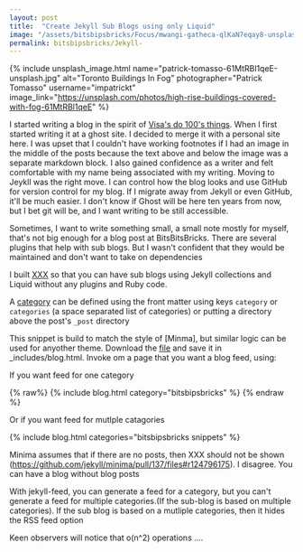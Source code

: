 ```yaml
---
layout: post
title:  "Create Jekyll Sub Blogs using only Liquid"
image: "/assets/bitsbipsbricks/Focus/mwangi-gatheca-qlKaN7eqay8-unsplash.jpg"
permalink: bitsbipsbricks/Jekyll-
---
```


{% include unsplash_image.html 
   name="patrick-tomasso-61MtRBl1qeE-unsplash.jpg" 
   alt="Toronto Buildings In Fog" 
   photographer="Patrick Tomasso" 
   username="impatrickt" 
   image_link="https://unsplash.com/photos/high-rise-buildings-covered-with-fog-61MtRBl1qeE" 
%}

I started writing a blog in the spirit of [Visa's do 100's things](). When I first started writing it at a ghost site. I decided to merge it with a personal site here. I was upset that I couldn't have working footnotes if I had an image in the middle of the posts because the text above and below the image was a separate markdown block. I also gained confidence as a writer and felt comfortable with my name being associated with my writing. Moving to Jeykll was the right move. I can control how the blog looks and use GitHub for version control for my blog. If I migrate away from Jekyll or even GitHub, it'll be much easier. I don't know if Ghost will be here ten years from now, but I bet git will be, and I want writing to be still accessible.

Sometimes, I want to write something small, a small note mostly for myself, that's not big enough for a blog post at BitsBitsBricks. There are several plugins that help with sub blogs. But I wasn't confident that they would be maintained and don't want to take on dependencies

I built [XXX]() so that you can have sub blogs using Jekyll collections and Liquid without any plugins and Ruby code.

A [category](https://jekyllrb.com/docs/posts/#categories)  can be defined using  the front matter using keys `category` or `categories` (a space separated list of categories) or putting a directory above the post's `_post` directory

This snippet is build to match the style of [Minma], but similar logic can be used for anyother theme. Download the [file]() and save it in _includes/blog.html. Invoke om a page that you want a blog feed, using:

If you want feed for one category 

{% raw%}
{% include blog.html category="bitsbipsbricks" %}
{% endraw %}

Or if you want feed for mutlple catagories

{% include blog.html categories="bitsbipsbricks snippets" %}

Minima assumes that if there are no posts, then XXX should not be shown (https://github.com/jekyll/minima/pull/137/files#r124796175). I disagree. You can have a blog without blog posts

With jekyll-feed, you can generate a feed for a category, but you can't generate a feed for multiple categories.(If the sub-blog is based on multiple categories). If the sub blog is based on a mutliple categories, then it hides the RSS feed option


Keen observers will notice that o(n^2) operations ....